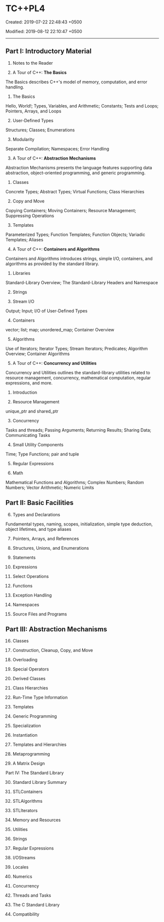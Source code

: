 # TC++PL4

Created: 2019-07-22 22:48:43 +0500

Modified: 2019-08-12 22:10:47 +0500

---

## Part I: Introductory Material

1. Notes to the Reader

2. A Tour of C++: **The Basics**

The Basics describes C++'s model of memory, computation, and error handling.

1. The Basics

Hello, World!; Types, Variables, and Arithmetic; Constants; Tests and Loops; Pointers, Arrays, and Loops

2. User-Defined Types

Structures; Classes; Enumerations

3. Modularity

Separate Compilation; Namespaces; Error Handling

3. A Tour of C++: **Abstraction Mechanisms**

Abstraction Mechanisms presents the language features supporting data abstraction, object-oriented programming, and generic programming.

1. Classes

Concrete Types; Abstract Types; Virtual Functions; Class Hierarchies

2. Copy and Move

Copying Containers; Moving Containers; Resource Management; Suppressing Operations

3. Templates

Parameterized Types; Function Templates; Function Objects; Variadic Templates; Aliases

4. A Tour of C++: **Containers and Algorithms**

Containers and Algorithms introduces strings, simple I/O, containers, and algorithms as provided by the standard library.

1. Libraries

Standard-Library Overview; The Standard-Library Headers and Namespace

2. Strings

3. Stream I/O

Output; Input; I/O of User-Defined Types

4. Containers

vector; list; map; unordered_map; Container Overview

5. Algorithms

Use of Iterators; Iterator Types; Stream Iterators; Predicates; Algorithm Overview; Container Algorithms

5. A Tour of C++: **Concurrency and Utilities**

Concurrency and Utilities outlines the standard-library utilities related to resource management, concurrency, mathematical computation, regular expressions, and more.

1. Introduction

2. Resource Management

unique_ptr and shared_ptr

3. Concurrency

Tasks and threads; Passing Arguments; Returning Results; Sharing Data; Communicating Tasks

4. Small Utility Components

Time; Type Functions; pair and tuple

5. Regular Expressions

6. Math

Mathematical Functions and Algorithms; Complex Numbers; Random Numbers; Vector Arithmetic; Numeric Limits

## Part II: Basic Facilities

6. Types and Declarations

Fundamental types, naming, scopes, initialization, simple type deduction, object lifetimes, and type aliases

7. Pointers, Arrays, and References

8. Structures, Unions, and Enumerations

9. Statements

10. Expressions

11. Select Operations

12. Functions

13. Exception Handling

14. Namespaces

15. Source Files and Programs

## Part III: Abstraction Mechanisms

16. Classes

17. Construction, Cleanup, Copy, and Move

18. Overloading

19. Special Operators

20. Derived Classes

21. Class Hierarchies

22. Run-Time Type Information

23. Templates

24. Generic Programming

25. Specialization

26. Instantiation

27. Templates and Hierarchies

28. Metaprogramming

29. A Matrix Design

Part IV: The Standard Library

30. Standard Library Summary

31. STLContainers

32. STLAlgorithms

33. STLIterators

34. Memory and Resources

35. Utilities

36. Strings

37. Regular Expressions

38. I/OStreams

39. Locales

40. Numerics

41. Concurrency

42. Threads and Tasks

43. The C Standard Library

44. Compatibility
